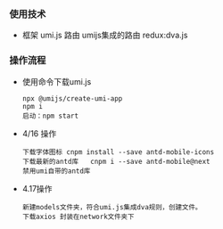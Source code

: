 ### 使用技术  
- 框架 umi.js    路由 umijs集成的路由  redux:dva.js

### 操作流程
- 使用命令下载umi.js
  ```
  npx @umijs/create-umi-app
  npm i
  启动：npm start
  ```
- 4/16 操作
  ```
  下载字体图标 cnpm install --save antd-mobile-icons
  下载最新的antd库   cnpm i --save antd-mobile@next
  禁用umi自带的antd库
  ```
- 4.17操作
  ```
  新建models文件夹，符合umi.js集成dva规则，创建文件。
  下载axios 封装在network文件夹下
  ```
